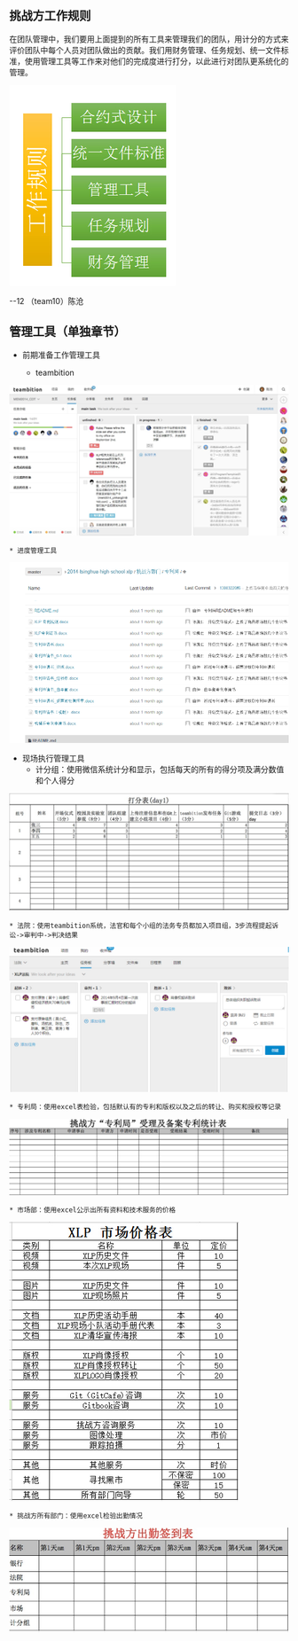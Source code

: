 ## 挑战方工作规则

在团队管理中，我们要用上面提到的所有工具来管理我们的团队，用计分的方式来评价团队中每个人员对团队做出的贡献。我们用财务管理、任务规划、统一文件标准，使用管理工具等工作来对他们的完成度进行打分，以此进行对团队更系统化的管理。

![0](../assets/challenger_preparation/challenger_work_rule/00.jpg)

--12 （team10）陈沧

## 管理工具（单独章节）

* 前期准备工作管理工具

    * teambition

![0](../assets/challenger_preparation/challenger_work_rule/team10_chencang_tb.jpg)

    * 进度管理工具

![0](../assets/challenger_preparation/challenger_work_rule/team10_chencang_jd.jpg)


* 现场执行管理工具
    * 计分组：使用微信系统计分和显示，包括每天的所有的得分项及满分数值和个人得分

![0](../assets/challenger_preparation/challenge_team_preparation_work/04.jpg)

    * 法院：使用teambition系统，法官和每个小组的法务专员都加入项目组，3步流程提起诉讼->审判中->判决结果

![0](../assets/challenger_preparation/challenger_work_rule/team10_chencang_fy.jpg)

    * 专利局：使用excel表检验，包括默认有的专利和版权以及之后的转让、购买和授权等记录

![0](../assets/challenger_preparation/challenge_team_preparation_work/06.jpg)

    * 市场部：使用excel公示出所有资料和技术服务的价格

![0](../assets/challenger_preparation/challenger_work_rule/team10_caizhengrong_marktet.jpg)

    * 挑战方所有部门：使用excel检验出勤情况

![0](../assets/challenger_preparation/challenge_team_preparation_work/07.jpg)
